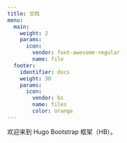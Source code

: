 ```yaml
---
title: 文档
menu:
  main:
    weight: 2
    params:
      icon: 
        vendor: font-awesome-regular
        name: file
  footer:
    identifier: docs
    weight: 30
    params:
      icon: 
        vendor: bs
        name: files
        color: orange
---
```


欢迎来到 Hugo Bootstrap 框架（HB）。

